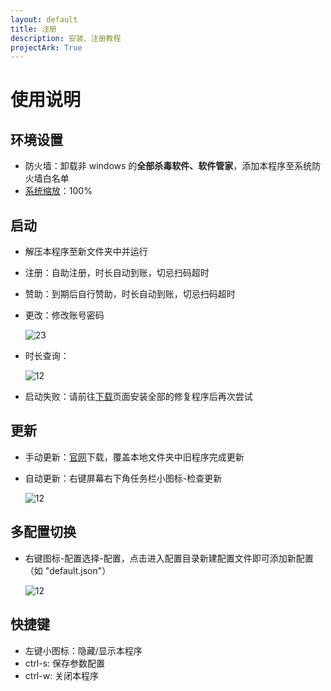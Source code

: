 ```yaml
---
layout: default
title: 注册
description: 安装、注册教程
projectArk: True
---
```


# 使用说明


## 环境设置
- 防火墙：卸载非 windows 的**全部杀毒软件、软件管家**，添加本程序至系统防火墙白名单
- [系统缩放](https://jingyan.baidu.com/article/c85b7a642cd5f6413bac95b7.html)：100%

## 启动
- 解压本程序至新文件夹中并运行
- 注册：自助注册，时长自动到账，切忌扫码超时
- 赞助：到期后自行赞助，时长自动到账，切忌扫码超时
- 更改：修改账号密码
  
  ![23]({{site.cdn}}/resource/ark_login.png)

- 时长查询：

  ![12]({{site.cdn}}/resource/rpg_time.png)

- 启动失败：请前往[下载]({{site.cdn}}/release)页面安装全部的修复程序后再次尝试

## 更新
- 手动更新：[官网]({{site.cdn}}/release)下载，覆盖本地文件夹中旧程序完成更新
- 自动更新：右键屏幕右下角任务栏小图标-检查更新

  ![12]({{site.cdn}}/resource/update.png)

## 多配置切换
- 右键图标-配置选择-配置，点击进入配置目录新建配置文件即可添加新配置（如 "default.json"）

  ![12]({{site.cdn}}/resource/set.png)

## 快捷键
- 左键小图标：隐藏/显示本程序
- ctrl-s: 保存参数配置
- ctrl-w: 关闭本程序

<!-- - 自定义快捷键：修改配置文件中相关内容

      ...
      "ShortCut": {
          "save": "S",
          "exit": "W"
      }
      ... -->

